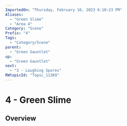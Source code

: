 ```yaml
---
ImportedOn: "Thursday, February 16, 2023 6:10:23 PM"
Aliases:
  - "Green Slime"
  - "Area 4"
Category: "Scene"
Prefix: "4"
Tags:
  - "Category/Scene"
parent:
  - "Green Gauntlet"
up:
  - "Green Gauntlet"
next:
  - "3 - Laughing Spores"
RWtopicId: "Topic_11369"
---
```

# 4 - Green Slime
## Overview
